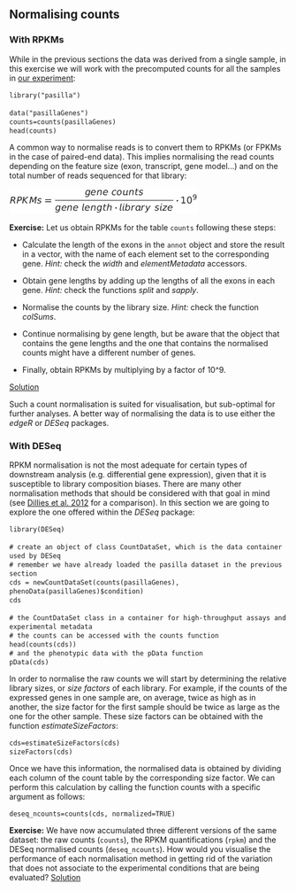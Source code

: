 ## Normalising counts
### With RPKMs
While in the previous sections the data was derived from a single sample, in this exercise we will work with the precomputed counts for all the samples in [our experiment](http://bioconductor.org/packages/2.11/data/experiment/html/pasilla.html):

```rconsole
library("pasilla")

data("pasillaGenes")
counts=counts(pasillaGenes)
head(counts)
```

A common way to normalise reads is to convert them to RPKMs (or FPKMs in the case of paired-end data). This implies normalising the read counts depending on the feature size (exon, transcript, gene model...) and on the total number of reads sequenced for that library:

![RPKM formula](../img/rpkms.png)

**Exercise:** Let us obtain RPKMs for the table `counts` following these steps:

* Calculate the length of the exons in the `annot` object and store the result in a vector, with the name of each element set to the corresponding gene.
  *Hint:* check the *width* and *elementMetadata* accessors.

* Obtain gene lengths by adding up the lengths of all the exons in each gene.
  *Hint:* check the functions *split* and *sapply*.

* Normalise the counts by the library size.
  *Hint:* check the function *colSums*.

* Continue normalising by gene length, but be aware that the object that contains the gene lengths and the one that contains the normalised counts might have a different number of genes.

* Finally, obtain RPKMs by multiplying by a factor of 10^9.

[Solution](https://github.com/mgonzalezporta/TeachingMaterial/blob/master/solutions/_normalising_ex1.md)

Such a count normalisation is suited for visualisation, but sub-optimal for further analyses. A better way of normalising the data is to use either the *edgeR* or *DESeq* packages.

### With DESeq
RPKM normalisation is not the most adequate for certain types of downstream analysis (e.g. differential gene expression), given that it is susceptible to library composition biases. There are many other normalisation methods that should be considered with that goal in mind (see [Dillies et al. 2012](http://bib.oxfordjournals.org/content/early/2012/09/15/bib.bbs046.long) for a comparison). In this section we are going to explore the one offered within the *DESeq* package:

```rconsole
library(DESeq)

# create an object of class CountDataSet, which is the data container used by DESeq
# remember we have already loaded the pasilla dataset in the previous section
cds = newCountDataSet(counts(pasillaGenes), phenoData(pasillaGenes)$condition)
cds

# the CountDataSet class in a container for high-throughput assays and experimental metadata
# the counts can be accessed with the counts function
head(counts(cds))
# and the phenotypic data with the pData function
pData(cds)
```

In order to normalise the raw counts we will start by determining the relative library sizes, or *size factors* of each library. For example, if the counts of the expressed genes in one sample are, on average, twice as high as in another, the size factor for the first sample should be twice as large as the one for the other sample. These size factors can be obtained with the function *estimateSizeFactors*:

```rconsole
cds=estimateSizeFactors(cds)
sizeFactors(cds)
```

Once we have this information, the normalised data is obtained by dividing each column of the count table by the corresponding size factor. We can perform this calculation by calling the function counts with a specific argument as follows:

```rconsole
deseq_ncounts=counts(cds, normalized=TRUE)
```

**Exercise:** We have now accumulated three different versions of the same dataset: the raw counts (`counts`), the RPKM quantifications (`rpkm`) and the DESeq normalised counts (`deseq_ncounts`). How would you visualise the performance of each normalisation method in getting rid of the variation that does not associate to the experimental conditions that are being evaluated?
[Solution](https://github.com/mgonzalezporta/TeachingMaterial/blob/master/solutions/_normalising_ex2.md)

